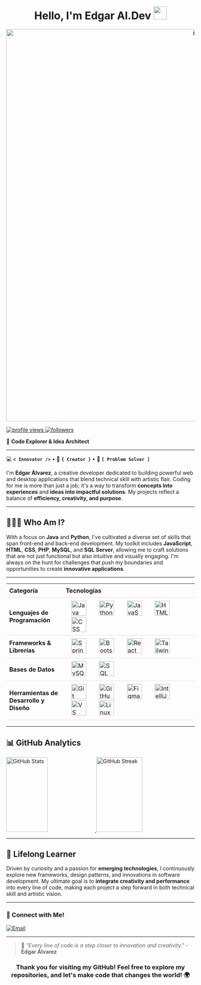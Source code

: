 <div align="center">
  <h1 align="center">Hello, I'm Edgar Al.Dev <img src="https://media.giphy.com/media/hvRJCLFzcasrR4ia7z/giphy.gif" width="35"></h1>
</div>

<div align="center">
  <img width="1050" alt="banner git" src="https://github.com/user-attachments/assets/0ae9b11e-b422-4fcb-a906-760fb5581e05">
</div>

<p>
  <a href="https://github.com/edgar-alvarez-checo">
    <img src="https://komarev.com/ghpvc/?username=edgar-alvarez-checo&color=blueviolet&style=for-the-badge" alt="profile views"/>
  </a>
  <a href="https://github.com/edgar-alvarez-checo?tab=followers">
    <img src="https://img.shields.io/github/followers/edgar-alvarez-checo?style=for-the-badge&logo=github&color=f4511e" alt="followers"/>
  </a>
</p>

🌌 **Code Explorer & Idea Architect**

---

💻 **`< Innovator />`** • 🎨 **`{ Creator }`** • 🚀 **`[ Problem Solver ]`**

I'm **Edgar Álvarez**, a creative developer dedicated to building powerful web and desktop applications that blend technical skill with artistic flair. Coding for me is more than just a job; it's a way to transform **concepts into experiences** and **ideas into impactful solutions**. My projects reflect a balance of **efficiency, creativity, and purpose**.

---

## 👨🏻‍💻 Who Am I?
With a focus on **Java** and **Python**, I've cultivated a diverse set of skills that span front-end and back-end development. My toolkit includes **JavaScript**, **HTML**, **CSS**, **PHP**, **MySQL**, and **SQL Server**, allowing me to craft solutions that are not just functional but also intuitive and visually engaging. I'm always on the hunt for challenges that push my boundaries and opportunities to create **innovative applications**.

---

<table style="width: 100%; border-collapse: collapse;">
  <thead>
    <tr>
      <th style="text-align: left; padding: 8px; border-bottom: 1px solid #ddd; width: 30%;">Categoría</th>
      <th style="text-align: left; padding: 8px; border-bottom: 1px solid #ddd; width: 70%;">Tecnologías</th>
    </tr>
  </thead>
  <tbody>
    <tr>
      <td style="padding: 8px; border-bottom: 1px solid #ddd; width: 30%;"><strong>Lenguajes de Programación</strong></td>
      <td style="padding: 8px; border-bottom: 1px solid #ddd; width: 70%;">
        <img src="https://skillicons.dev/icons?i=java" alt="Java" height="40" style="margin: 0 15px;">
        <img src="https://skillicons.dev/icons?i=py" alt="Python" height="40" style="margin: 0 15px;">
        <img src="https://skillicons.dev/icons?i=js" alt="JavaScript" height="40" style="margin: 0 15px;">
        <img src="https://skillicons.dev/icons?i=html" alt="HTML" height="40" style="margin: 0 15px;">
        <img src="https://skillicons.dev/icons?i=css" alt="CSS" height="40" style="margin: 0 15px;">
      </td>
    </tr>
    <tr>
      <td style="padding: 8px; border-bottom: 1px solid #ddd; width: 30%;"><strong>Frameworks & Librerías</strong></td>
      <td style="padding: 8px; border-bottom: 1px solid #ddd; width: 70%;">
        <img src="https://skillicons.dev/icons?i=spring" alt="Spring Boot" height="40" style="margin: 0 15px;">
        <img src="https://skillicons.dev/icons?i=bootstrap" alt="Bootstrap" height="40" style="margin: 0 15px;">
        <img src="https://skillicons.dev/icons?i=react" alt="React" height="40" style="margin: 0 15px;">
        <img src="https://skillicons.dev/icons?i=tailwind" alt="Tailwind" height="40" style="margin: 0 15px;">
      </td>
    </tr>
    <tr>
      <td style="padding: 8px; border-bottom: 1px solid #ddd; width: 30%;"><strong>Bases de Datos</strong></td>
      <td style="padding: 8px; border-bottom: 1px solid #ddd; width: 70%;">
        <img src="https://skillicons.dev/icons?i=mysql" alt="MySQL" height="40" style="margin: 0 15px;">
        <img src="https://skillicons.dev/icons?i=sqlserver" alt="SQL Server" height="40" style="margin: 0 15px;">
      </td>
    </tr>
    <tr>
      <td style="padding: 8px; border-bottom: 1px solid #ddd; width: 30%;"><strong>Herramientas de Desarrollo y Diseño</strong></td>
      <td style="padding: 8px; border-bottom: 1px solid #ddd; width: 70%;">
        <img src="https://skillicons.dev/icons?i=git" alt="Git" height="40" style="margin: 0 15px;">
        <img src="https://skillicons.dev/icons?i=github" alt="GitHub" height="40" style="margin: 0 15px;">
        <img src="https://skillicons.dev/icons?i=figma" alt="Figma" height="40" style="margin: 0 15px;">
        <img src="https://skillicons.dev/icons?i=idea" alt="IntelliJ IDEA" height="40" style="margin: 0 15px;">
        <img src="https://skillicons.dev/icons?i=vscode" alt="VS Code" height="40" style="margin: 0 15px;">
        <img src="https://skillicons.dev/icons?i=linux" alt="Linux" height="40" style="margin: 0 15px;">
      </td>
    </tr>
  </tbody>
</table>

---

## 📊 GitHub Analytics

<div align="left"  padding: 20px; border-radius: 10px;">
  <a href="https://github.com/edgar-alvarez-checo">
    <img width="47%" height="200px" src="https://github-readme-stats.vercel.app/api?username=edgar-alvarez-checo&show_icons=true&theme=github_dark&include_all_commits=true&count_private=true" alt="GitHub Stats"/>
  </a>
  <a href="https://github.com/edgar-alvarez-checo">
    <img width="49.5%" height="200px" src="https://github-readme-streak-stats.herokuapp.com/?user=edgar-alvarez-checo&theme=github_dark" alt="GitHub Streak"/>
  </a>
</div>

---

## 🌱 Lifelong Learner
Driven by curiosity and a passion for **emerging technologies**, I continuously explore new frameworks, design patterns, and innovations in software development. My ultimate goal is to **integrate creativity and performance** into every line of code, making each project a step forward in both technical skill and artistic vision.

---

### 🤝 Connect with Me!

[![Email](https://img.shields.io/badge/Email-edgaralvarez0227%40gmail.com-D14836?style=for-the-badge&logo=gmail&logoColor=white)](mailto:edgaralvarez0227@gmail.com)

---

> 🌠 _"Every line of code is a step closer to innovation and creativity."_ - **Edgar Álvarez**

<div align="center">
  <h3>Thank you for visiting my GitHub! Feel free to explore my repositories, and let's make code that changes the world! 🌍</h3>
</div>
